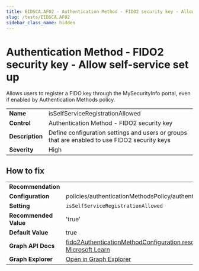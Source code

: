 ```yaml
---
title: EIDSCA.AF02 - Authentication Method - FIDO2 security key - Allow self-service set up
slug: /tests/EIDSCA.AF02
sidebar_class_name: hidden
---
```


# Authentication Method - FIDO2 security key - Allow self-service set up

Allows users to register a FIDO key through the MySecurityInfo portal, even if enabled by Authentication Methods policy.

| | |
|-|-|
| **Name** | isSelfServiceRegistrationAllowed |
| **Control** | Authentication Method - FIDO2 security key |
| **Description** | Define configuration settings and users or groups that are enabled to use FIDO2 security keys |
| **Severity** | High |

## How to fix
| | |
|-|-|
| **Recommendation** |  |
| **Configuration** | policies/authenticationMethodsPolicy/authenticationMethodConfigurations('Fido2') |
| **Setting** | `isSelfServiceRegistrationAllowed` |
| **Recommended Value** | 'true' |
| **Default Value** | true |
| **Graph API Docs** | [fido2AuthenticationMethodConfiguration resource type - Microsoft Graph v1.0 - Microsoft Learn](https://learn.microsoft.com/en-us/graph/api/resources/fido2authenticationmethodconfiguration) |
| **Graph Explorer** | [Open in Graph Explorer](https://developer.microsoft.com/en-us/graph/graph-explorer?request=policies/authenticationMethodsPolicy/authenticationMethodConfigurations('Fido2')&method=GET&version=beta&GraphUrl=https://graph.microsoft.com) |



